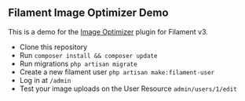 ## Filament Image Optimizer Demo

This is a demo for the [Image Optimizer](https://github.com/joshembling/image-optimizer) plugin for Filament v3.

- Clone this repository 
- Run `composer install && composer update`
- Run migrations `php artisan migrate`
- Create a new filament user `php artisan make:filament-user`
- Log in at `/admin`
- Test your image uploads on the User Resource `admin/users/1/edit`
